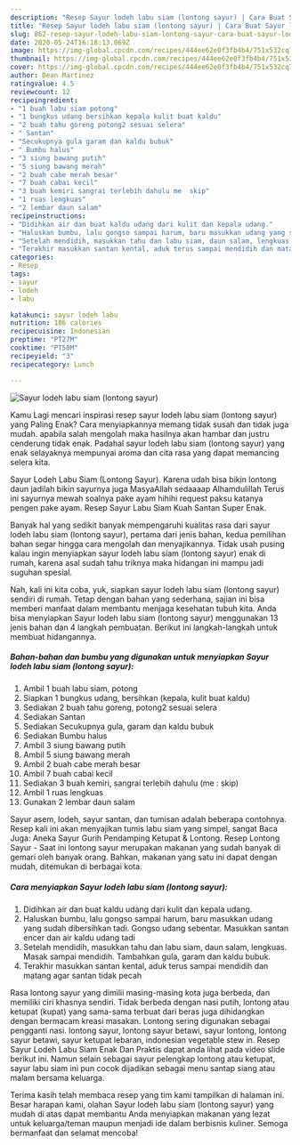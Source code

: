 ```yaml
---
description: "Resep Sayur lodeh labu siam (lontong sayur) | Cara Buat Sayur lodeh labu siam (lontong sayur) Yang Menggugah Selera"
title: "Resep Sayur lodeh labu siam (lontong sayur) | Cara Buat Sayur lodeh labu siam (lontong sayur) Yang Menggugah Selera"
slug: 862-resep-sayur-lodeh-labu-siam-lontong-sayur-cara-buat-sayur-lodeh-labu-siam-lontong-sayur-yang-menggugah-selera
date: 2020-05-24T16:18:13.069Z
image: https://img-global.cpcdn.com/recipes/444ee62e0f3fb4b4/751x532cq70/sayur-lodeh-labu-siam-lontong-sayur-foto-resep-utama.jpg
thumbnail: https://img-global.cpcdn.com/recipes/444ee62e0f3fb4b4/751x532cq70/sayur-lodeh-labu-siam-lontong-sayur-foto-resep-utama.jpg
cover: https://img-global.cpcdn.com/recipes/444ee62e0f3fb4b4/751x532cq70/sayur-lodeh-labu-siam-lontong-sayur-foto-resep-utama.jpg
author: Dean Martinez
ratingvalue: 4.5
reviewcount: 12
recipeingredient:
- "1 buah labu siam potong"
- "1 bungkus udang bersihkan kepala kulit buat kaldu"
- "2 buah tahu goreng potong2 sesuai selera"
- " Santan"
- "Secukupnya gula garam dan kaldu bubuk"
- " Bumbu halus"
- "3 siung bawang putih"
- "5 siung bawang merah"
- "2 buah cabe merah besar"
- "7 buah cabai kecil"
- "3 buah kemiri sangrai terlebih dahulu me  skip"
- "1 ruas lengkuas"
- "2 lembar daun salam"
recipeinstructions:
- "Didihkan air dan buat kaldu udang dari kulit dan kepala udang."
- "Haluskan bumbu, lalu gongso sampai harum, baru masukkan udang yang sudah dibersihkan tadi. Gongso udang sebentar. Masukkan santan encer dan air kaldu udang tadi"
- "Setelah mendidih, masukkan tahu dan labu siam, daun salam, lengkuas. Masak sampai mendidih. Tambahkan gula, garam dan kaldu bubuk."
- "Terakhir masukkan santan kental, aduk terus sampai mendidih dan matang agar santan tidak pecah"
categories:
- Resep
tags:
- sayur
- lodeh
- labu

katakunci: sayur lodeh labu 
nutrition: 186 calories
recipecuisine: Indonesian
preptime: "PT27M"
cooktime: "PT50M"
recipeyield: "3"
recipecategory: Lunch

---
```



![Sayur lodeh labu siam (lontong sayur)](https://img-global.cpcdn.com/recipes/444ee62e0f3fb4b4/751x532cq70/sayur-lodeh-labu-siam-lontong-sayur-foto-resep-utama.jpg)

Kamu Lagi mencari inspirasi resep sayur lodeh labu siam (lontong sayur) yang Paling Enak? Cara menyiapkannya memang tidak susah dan tidak juga mudah. apabila salah mengolah maka hasilnya akan hambar dan justru cenderung tidak enak. Padahal sayur lodeh labu siam (lontong sayur) yang enak selayaknya mempunyai aroma dan cita rasa yang dapat memancing selera kita.

Sayur Lodeh Labu Siam (Lontong Sayur). Karena udah bisa bikin lontong daun jadilah bikin sayurnya juga MasyaAllah sedaaaap Alhamdulillah Terus ini sayurnya mewah soalnya pake ayam hihihi request paksu katanya pengen pake ayam. Resep Sayur Labu Siam Kuah Santan Super Enak.

Banyak hal yang sedikit banyak mempengaruhi kualitas rasa dari sayur lodeh labu siam (lontong sayur), pertama dari jenis bahan, kedua pemilihan bahan segar hingga cara mengolah dan menyajikannya. Tidak usah pusing kalau ingin menyiapkan sayur lodeh labu siam (lontong sayur) enak di rumah, karena asal sudah tahu triknya maka hidangan ini mampu jadi suguhan spesial.


Nah, kali ini kita coba, yuk, siapkan sayur lodeh labu siam (lontong sayur) sendiri di rumah. Tetap dengan bahan yang sederhana, sajian ini bisa memberi manfaat dalam membantu menjaga kesehatan tubuh kita. Anda bisa menyiapkan Sayur lodeh labu siam (lontong sayur) menggunakan 13 jenis bahan dan 4 langkah pembuatan. Berikut ini langkah-langkah untuk membuat hidangannya.

<!--inarticleads1-->

##### Bahan-bahan dan bumbu yang digunakan untuk menyiapkan Sayur lodeh labu siam (lontong sayur):

1. Ambil 1 buah labu siam, potong
1. Siapkan 1 bungkus udang, bersihkan (kepala, kulit buat kaldu)
1. Sediakan 2 buah tahu goreng, potong2 sesuai selera
1. Sediakan  Santan
1. Sediakan Secukupnya gula, garam dan kaldu bubuk
1. Sediakan  Bumbu halus
1. Ambil 3 siung bawang putih
1. Ambil 5 siung bawang merah
1. Ambil 2 buah cabe merah besar
1. Ambil 7 buah cabai kecil
1. Sediakan 3 buah kemiri, sangrai terlebih dahulu (me : skip)
1. Ambil 1 ruas lengkuas
1. Gunakan 2 lembar daun salam


Sayur asem, lodeh, sayur santan, dan tumisan adalah beberapa contohnya. Resep kali ini akan menyajikan tumis labu siam yang simpel, sangat Baca Juga: Aneka Sayur Gurih Pendamping Ketupat &amp; Lontong. Resep Lontong Sayur - Saat ini lontong sayur merupakan makanan yang sudah banyak di gemari oleh banyak orang. Bahkan, makanan yang satu ini dapat dengan mudah, ditemukan di berbagai kota. 

<!--inarticleads2-->

##### Cara menyiapkan Sayur lodeh labu siam (lontong sayur):

1. Didihkan air dan buat kaldu udang dari kulit dan kepala udang.
1. Haluskan bumbu, lalu gongso sampai harum, baru masukkan udang yang sudah dibersihkan tadi. Gongso udang sebentar. Masukkan santan encer dan air kaldu udang tadi
1. Setelah mendidih, masukkan tahu dan labu siam, daun salam, lengkuas. Masak sampai mendidih. Tambahkan gula, garam dan kaldu bubuk.
1. Terakhir masukkan santan kental, aduk terus sampai mendidih dan matang agar santan tidak pecah


Rasa lontong sayur yang dimilii masing-masing kota juga berbeda, dan memiliki ciri khasnya sendiri. Tidak berbeda dengan nasi putih, lontong atau ketupat (kupat) yang sama-sama terbuat dari beras juga dihidangkan dengan bermacam kreasi masakan. Lontong sering digunakan sebagai pengganti nasi. lontong sayur, lontong sayur betawi, sayur lontong, lontong sayur betawi, sayur ketupat lebaran, indonesian vegetable stew in. Resep Sayur Lodeh Labu Siam Enak Dan Praktis dapat anda lihat pada video slide berikut ini. Namun selain sebagai sayur pelengkap lontong atau ketupat, sayur labu siam ini pun cocok dijadikan sebagai menu santap siang atau malam bersama keluarga. 

Terima kasih telah membaca resep yang tim kami tampilkan di halaman ini. Besar harapan kami, olahan Sayur lodeh labu siam (lontong sayur) yang mudah di atas dapat membantu Anda menyiapkan makanan yang lezat untuk keluarga/teman maupun menjadi ide dalam berbisnis kuliner. Semoga bermanfaat dan selamat mencoba!
